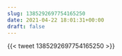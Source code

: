 ```yaml
---
slug: 1385292697754165250
date: 2021-04-22 18:01:31+00:00
draft: false
---
```


{{< tweet 1385292697754165250 >}}

